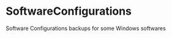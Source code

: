 SoftwareConfigurations
======================

Software Configurations backups for some Windows softwares
